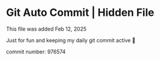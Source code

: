 # Git Auto Commit | Hidden File

This file was added Feb 12, 2025

Just for fun and keeping my daily git commit active 🤪

commit number: 976574
